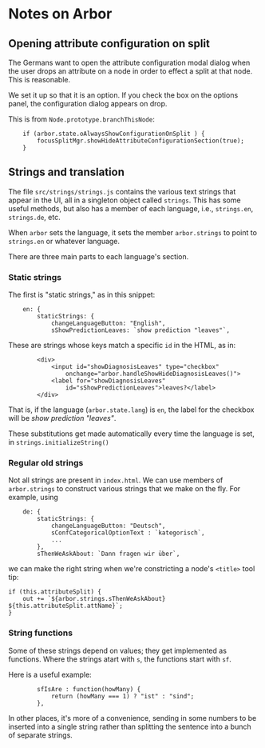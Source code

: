 # Notes on Arbor

## Opening attribute configuration on split

The Germans want to open the attribute configuration modal dialog when the user drops
an attribute on a node in order to effect a split at that node. 
This is reasonable.

We set it up so that it is an option. 
If you check the box on the options panel, the configuration dialog appears on drop.

This is from `Node.prototype.branchThisNode`:
```
    if (arbor.state.oAlwaysShowConfigurationOnSplit ) {
        focusSplitMgr.showHideAttributeConfigurationSection(true);
    }
```

## Strings and translation

The file `src/strings/strings.js` contains the various text 
strings that appear in the UI, all in a singleton object called `strings`.
This has some useful methods, but also has
a member of each language, i.e., `strings.en`, `strings.de`, etc.

When `arbor` sets the language, it sets
the member `arbor.strings` to point to `strings.en` or whatever language.

There are three main parts to each language's section.

### Static strings
The first is "static strings," as in this snippet:
```    
    en: {
        staticStrings: {
            changeLanguageButton: "English",
            sShowPredictionLeaves: `show prediction "leaves"`,
```
These are strings whose keys match a specific `id` in the HTML, as in:
```        
        <div>
            <input id="showDiagnosisLeaves" type="checkbox" 
                onchange="arbor.handleShowHideDiagnosisLeaves()">
            <label for="showDiagnosisLeaves" 
                id="sShowPredictionLeaves">leaves?</label>
        </div>
```
That is, if the language (`arbor.state.lang`) is `en`, the label 
for the checkbox will be _show prediction "leaves"_.

These substitutions get made automatically every time the language is set, 
in `strings.initializeString()`

### Regular old strings

Not all strings are present in `index.html`.
We can use members of `arbor.strings` to construct various strings
that we make on the fly. For example, using

```
    de: {
        staticStrings: {
            changeLanguageButton: "Deutsch",
            sConfCategoricalOptionText : `kategorisch`,
            ...
        },
        sThenWeAskAbout: `Dann fragen wir über`,
```
we can make the right string when we're constricting a node's 
`<title>` tool tip:
```
if (this.attributeSplit) {
    out += `${arbor.strings.sThenWeAskAbout} ${this.attributeSplit.attName}`;
}
```

### String functions

Some of these strings depend on values; they get implemented as functions.
Where the strings atart with `s`, the functions start with `sf`.

Here is a useful example:

```
        sfIsAre : function(howMany) {
            return (howMany === 1) ? "ist" : "sind";
        },
```
In other places, it's more of a convenience, sending in some numbers 
to be inserted into a single string 
rather than splitting the sentence into a bunch of separate strings.